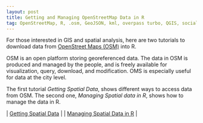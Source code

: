 ```yaml
---
layout: post
title: Getting and Managing OpenStreetMap Data in R
tag: OpenStreetMap, R, .osm, GeoJSON, kml, overpass turbo, QGIS, social science
---
```


For those interested in GIS and spatial analysis, here are two tutorials to download data from [OpenStreet Maps (OSM)](https://www.e-education.psu.edu/geog585/node/738) into R.

OSM is an open platform storing georeferenced data. The data in OSM is produced and managed by the people, and is freely available for visualization, query, download, and modification. OMS is especially useful for data at the city level.

The first tutorial *Getting Spatial Data*, shows different ways to access data from OSM. The second one, *Managing Spatial data in R*, shows how to manage the data in R.

| [Getting Spatial Data](./tutorials/getting-data-osm.md) |
| [Managing Spatial Data in R](./tutorials/managing-data-osm.md) |
